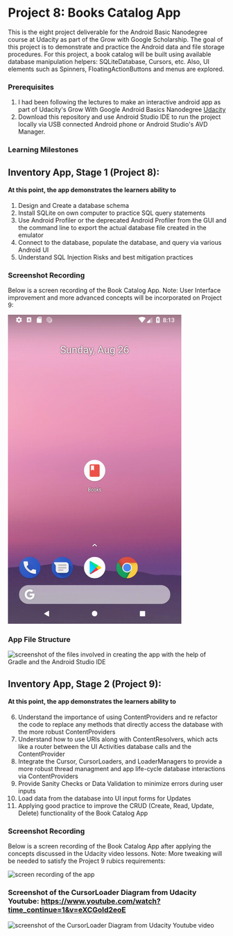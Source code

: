 # Project 8: Books Catalog App
This is the eight project deliverable for the Android Basic Nanodegree course at Udacity as part of the Grow with Google Scholarship. The goal of this project is to demonstrate and practice the Android data and file storage procedures. For this project, a book catalog will be built using available database manipulation helpers: SQLiteDatabase, Cursors, etc. Also, UI elements such as Spinners, FloatingActionButtons and menus are explored.

### Prerequisites

1. I had been following the lectures to make an interactive android app as part of Udacity's Grow With Google Android Basics Nanodegree [Udacity](https://www.udacity.com/course/android-basics-nanodegree-by-google--nd803)
2. Download this repository and use Android Studio IDE to run the project locally via USB connected Android phone or Android Studio's AVD Manager.

### Learning Milestones

## Inventory App, Stage 1 (Project 8):

#### At this point, the app demonstrates the learners ability to 
1. Design and Create a database schema
2. Install SQLite on own computer to practice SQL query statements
3. Use Android Profiler or the deprecated Android Profiler from the GUI and the command line to export the actual database file created in the emulator
4. Connect to the database, populate the database, and query via various Android UI
5. Understand SQL Injection Risks and best mitigation practices

### Screenshot Recording

Below is a screen recording of the Book Catalog App. Note: User Interface improvement and more advanced concepts will be incorporated on Project 9:

<img src="screencapture.gif" alt="screen recording of the app" width="400px"/>

### App File Structure 

![screenshot of the files involved in creating the app with the help of Gradle and the Android Studio IDE][filestruct]

## Inventory App, Stage 2 (Project 9):

#### At this point, the app demonstrates the learners ability to 
6. Understand the importance of using ContentProviders and re refactor the code to replace any methods that directly access the database with the more robust ContentProviders
7. Understand how to use URIs along with ContentResolvers, which acts like a router between the UI Activities database calls and the ContentProvider
8. Integrate the Cursor, CursorLoaders, and LoaderManagers to provide a more robust thread managment and app life-cycle database interactions via ContentProviders 
9. Provide Sanity Checks or Data Validation to minimize errors during user inputs
10. Load data from the database into UI input forms for Updates
11. Applying good practice to improve the CRUD (Create, Read, Update, Delete) functionality of the Book Catalog App

### Screenshot Recording

Below is a screen recording of the Book Catalog App after applying the concepts discussed in the Udacity video lessons. Note: More tweaking will be needed to satisfy the Project 9 rubics requirements:

<img src="screencapture2.gif" alt="screen recording of the app" width="400px"/>

### Screenshot of the CursorLoader Diagram from Udacity Youtube: https://www.youtube.com/watch?time_continue=1&v=eXCGoId2eoE 

![screenshot of the CursorLoader Diagram from Udacity Youtube video ][cursorloader]





[cursorloader]: https://github.com/roylouislgarcia/BookCatalog/blob/master/cursorloader.png
[filestruct]: https://github.com/roylouislgarcia/BookCatalog/blob/master/filestructure.JPG
